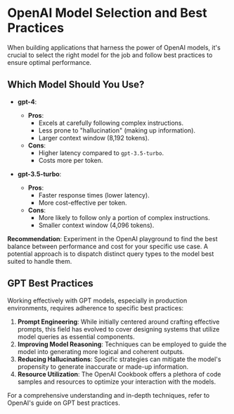 # OpenAI Model Selection and Best Practices

When building applications that harness the power of OpenAI models, it's crucial to select the right model for the job and follow best practices to ensure optimal performance.

## Which Model Should You Use?

- **gpt-4**: 
  - **Pros**:
    - Excels at carefully following complex instructions.
    - Less prone to "hallucination" (making up information).
    - Larger context window (8,192 tokens).
  - **Cons**:
    - Higher latency compared to `gpt-3.5-turbo`.
    - Costs more per token.
  
- **gpt-3.5-turbo**:
  - **Pros**:
    - Faster response times (lower latency).
    - More cost-effective per token.
  - **Cons**:
    - More likely to follow only a portion of complex instructions.
    - Smaller context window (4,096 tokens).

**Recommendation**: Experiment in the OpenAI playground to find the best balance between performance and cost for your specific use case. A potential approach is to dispatch distinct query types to the model best suited to handle them.

## GPT Best Practices

Working effectively with GPT models, especially in production environments, requires adherence to specific best practices:

1. **Prompt Engineering**: While initially centered around crafting effective prompts, this field has evolved to cover designing systems that utilize model queries as essential components.
2. **Improving Model Reasoning**: Techniques can be employed to guide the model into generating more logical and coherent outputs.
3. **Reducing Hallucinations**: Specific strategies can mitigate the model's propensity to generate inaccurate or made-up information.
4. **Resource Utilization**: The OpenAI Cookbook offers a plethora of code samples and resources to optimize your interaction with the models.

For a comprehensive understanding and in-depth techniques, refer to OpenAI's guide on GPT best practices.


